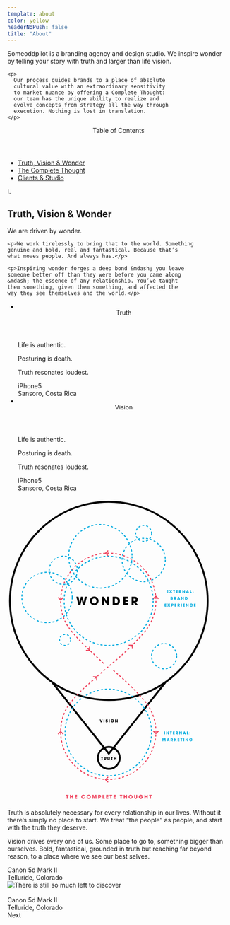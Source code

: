 ```yaml
---
template: about
color: yellow
headerNoPush: false
title: "About"
---
```

<div class="contained-smaller">
  <div class="center-block chapter-copy">
    <p class="drop-cap">
      Someoddpilot is a branding agency and design
      studio. We inspire wonder by telling your
      story with truth and larger than life vision.
    </p>

    <p>
      Our process guides brands to a place of absolute
      cultural value with an extraordinary sensitivity
      to market nuance by offering a Complete Thought:
      our team has the unique ability to realize and
      evolve concepts from strategy all the way through
      execution. Nothing is lost in translation.
    </p>
  </div>
</div>
<div class="toc center-align">
  <header class="toc-header">Table of Contents</header>
  <ul class="toc-list left-align">
    <a href="#truth-vision-wonder" class="toc-link" du-smooth-scroll duration="1500" offset="74">
      <li class="toc-item">
        Truth, Vision &amp; Wonder
      </li>
    </a>
    <a href="the-complete-thought/" class="toc-link">
      <li class="toc-item">
        The Complete Thought
      </li>
    </a>
    <a href="clients-studio/" class="toc-link">
      <li class="toc-item">
        Clients &amp; Studio
      </li>
    </a>
  </ul>
</div>
<div player class="video-wrapper" location="work/cat/cat-flag" alt="Someoddpilot Reel"></div>

<div class="contained">
  <div class="chapter-header" id="truth-vision-wonder">
    <div class="chapter-number">I.</div>
    <h2 class="chapter-name">Truth, Vision &amp; Wonder</h2>
  </div>
  <div class="chapter-copy display-serif contained center-block">
    <p>We are driven by wonder.</p>

    <p>We work tirelessly to bring that to the world. Something
    genuine and bold, real and fantastical. Because that’s
    what moves people. And always has.</p>

    <p>Inspiring wonder forges a deep bond &mdash; you leave
    someone better off than they were before you came along
    &mdash; the essence of any relationship. You’ve taught
    them something, given them something, and affected the
    way they see themselves and the world.</p>
  </div>
</div>

<div class="contained">
  <div class="full slider">
    <ul class="slides">
      <li class="slide about-truth-slide yellow-bg">
        <img src="/assets/images/about/slide-1.jpg" alt="" class="full" />
        <div class="white-text display-serif center-align">
          <div class="scale-text">
            <header>Truth</header>
            <p>Life is authentic.</p>
            <p>Posturing is death.</p>
            <p>Truth resonates loudest.</p>
          </div>
        </div>
        <figcaption class="grey-caption">iPhone5<br />Sansoro, Costa Rica</figcaption>
      </li>
      <li class="slide about-truth-slide yellow-bg">
        <img src="/assets/images/about/slide-2.jpg" alt="" class="full" />
        <div class="display-serif center-align">
          <div class="scale-text">
            <header>Vision</header>
            <p>Life is authentic.</p>
            <p>Posturing is death.</p>
            <p>Truth resonates loudest.</p>
          </div>
        </div>
        <figcaption class="grey-caption">iPhone5<br />Sansoro, Costa Rica</figcaption>
      </li>
    </ul>
  </div>
</div>

<div
  class="diagram"
  data-bottom-top=""
  data-20p-center-center="">
  <svg
    class="full contained center-block"
    version="1.1" id="images"
    xmlns="http://www.w3.org/2000/svg"
    xmlns:xlink="http://www.w3.org/1999/xlink" x="0px" y="0px"
    width="460px"
    height="689.436px"
    viewBox="0 0 460 689.436"
    enable-background="new 0 0 460 689.436"
    xml:space="preserve">
  <circle class="animate-svg" fill="none" stroke="#000000" stroke-width="4.1573" stroke-miterlimit="10" cx="230" cy="588.213" r="24.857"/>
  <polyline class="animate-svg" fill="none" stroke="#000000" stroke-width="4.1573" stroke-miterlimit="10" points="358.037,417.667 230,578.564
    101.962,417.668 "/>
  <rect x="210.726" y="583.112" fill="#F5F5F5" width="37.414" height="12.282"/>
  <g class="slide-up">
    <path d="M211.263,500.992l1.351,4.704h0.019l1.359-4.704h1.768l-2.248,6.707h-1.768l-2.238-6.707H211.263z"/>
    <path d="M218.33,500.992h1.713v6.707h-1.713V500.992z"/>
    <path d="M225.702,502.949c-0.036-0.227-0.091-0.652-0.616-0.652c-0.299,0-0.589,0.208-0.589,0.525c0,0.399,0.181,0.48,1.387,1.024
      c1.25,0.562,1.568,1.142,1.568,1.921c0,0.979-0.562,2.058-2.338,2.058c-1.939,0-2.42-1.269-2.42-2.13v-0.218h1.704
      c0,0.78,0.48,0.916,0.698,0.916c0.408,0,0.652-0.335,0.652-0.644c0-0.444-0.281-0.553-1.314-0.988
      c-0.471-0.19-1.641-0.662-1.641-1.922c0-1.26,1.224-1.976,2.348-1.976c0.662,0,1.377,0.245,1.813,0.761
      c0.398,0.49,0.426,0.943,0.444,1.323H225.702z"/>
    <path d="M230.085,500.992h1.713v6.707h-1.713V500.992z"/>
    <path d="M238.074,500.865c2.067,0,3.544,1.613,3.544,3.48s-1.468,3.48-3.553,3.48c-2.111,0-3.525-1.677-3.525-3.399
      c0-0.444,0.063-0.943,0.263-1.432C235.155,502.125,236.197,500.865,238.074,500.865z M238.101,506.321
      c1.214,0,1.803-1.105,1.803-1.967c0-0.87-0.589-1.985-1.821-1.985c-1.188,0-1.831,1.015-1.831,1.958
      C236.252,505.36,236.95,506.321,238.101,506.321z"/>
    <path d="M244.362,500.992h1.478l2.592,4.214l0.019-0.018l-0.073-4.196h1.64v6.707h-1.486l-2.556-4.079l-0.019,0.009l0.046,4.07
      h-1.641V500.992z"/>
  </g>
  <g class="slide-up">
    <path d="M161.235,223.443l2.524,12.264h0.051l2.779-12.264h3.697l2.729,12.315h0.051l2.575-12.315h4.87l-4.997,18.868h-4.233
      l-2.83-12.213h-0.051l-2.83,12.213h-4.36l-4.87-18.868H161.235z"/>
    <path d="M196.877,223.086c5.813,0,9.97,4.539,9.97,9.791s-4.131,9.791-9.995,9.791c-5.941,0-9.919-4.717-9.919-9.562
      c0-1.25,0.179-2.652,0.74-4.029C188.667,226.63,191.599,223.086,196.877,223.086z M196.953,238.436
      c3.417,0,5.074-3.111,5.074-5.533c0-2.448-1.657-5.584-5.125-5.584c-3.34,0-5.15,2.856-5.15,5.508
      C191.752,235.733,193.715,238.436,196.953,238.436z"/>
    <path d="M214.544,223.443h4.156l7.292,11.856l0.051-0.051l-0.204-11.805h4.615v18.868h-4.181l-7.19-11.474l-0.051,0.025
      l0.128,11.448h-4.615V223.443z"/>
    <path d="M238.738,223.443h6.247c2.116,0,5.89,0,8.337,3.519c1.3,1.785,1.734,3.799,1.734,5.865c0,5.15-2.55,9.485-9.715,9.485
      h-6.604V223.443z M243.558,238.079h2.065c3.595,0,4.615-2.499,4.615-5.176c0-1.071-0.229-2.422-0.917-3.493
      c-0.561-0.841-1.53-1.734-3.672-1.734h-2.09V238.079z"/>
    <path d="M263.009,223.443h10.479v4.232h-5.864v2.933h5.686v4.232h-5.686v3.238h5.864v4.232h-10.479V223.443z"/>
    <path d="M281.569,223.443h5.967c3.314,0,4.589,0.408,5.813,1.352c1.555,1.224,2.32,3.212,2.32,5.15
      c0,2.167-1.122,5.354-4.691,5.941l5.125,6.425h-5.507l-4.36-6.094h-0.051v6.094h-4.615V223.443z M286.185,232.928h1.708
      c2.83,0,3.162-1.785,3.162-2.703c0-1.708-1.25-2.55-3.111-2.55h-1.759V232.928z"/>
  </g>
  <g class="slide-up">
    <path d="M213.712,587.546h-1.324v-1.504h4.351v1.504h-1.314v5.203h-1.713V587.546z"/>
    <path d="M219.246,586.042h2.121c1.178,0,1.631,0.145,2.066,0.48c0.553,0.435,0.825,1.142,0.825,1.831
      c0,0.771-0.399,1.903-1.668,2.112l1.822,2.284h-1.958l-1.55-2.166h-0.018v2.166h-1.641V586.042z M220.887,589.413h0.607
      c1.006,0,1.124-0.634,1.124-0.961c0-0.607-0.444-0.906-1.106-0.906h-0.625V589.413z"/>
    <path d="M228.678,586.042v4.051c0,0.453,0.027,1.278,0.87,1.278c0.852,0,0.852-0.743,0.852-1.278v-4.051h1.713v4.051
      c0,1.124-0.245,1.623-0.671,2.058c-0.435,0.444-1.042,0.725-1.876,0.725c-0.49,0-1.378-0.118-1.931-0.716
      c-0.553-0.607-0.671-1.079-0.671-2.066v-4.051H228.678z"/>
    <path d="M235.935,587.546h-1.323v-1.504h4.351v1.504h-1.314v5.203h-1.713V587.546z"/>
    <path d="M241.469,586.042h1.713v2.52h2.193v-2.52h1.713v6.707h-1.713v-2.683h-2.193v2.683h-1.713V586.042z"/>
  </g>
  <g class="slide-up">
    <path fill="#EF435D" d="M134.586,673.773h-1.733v-1.971h5.698v1.971h-1.721v6.814h-2.244V673.773z"/>
    <path fill="#EF435D" d="M141.829,671.803h2.244v3.3h2.873v-3.3h2.244v8.785h-2.244v-3.514h-2.873v3.514h-2.244V671.803z"/>
    <path fill="#EF435D" d="M153.156,671.803h4.879v1.971h-2.73v1.365h2.647v1.97h-2.647v1.508h2.73v1.971h-4.879V671.803z"/>
    <path fill="#EF435D" d="M176.557,677.299c-0.511,2.078-2.315,3.455-4.44,3.455c-2.754,0-4.63-2.196-4.63-4.57
      c0-2.244,1.733-4.547,4.606-4.547c2.754,0,4.227,2.125,4.464,3.502h-2.351c-0.249-0.653-0.914-1.532-2.125-1.532
      c-1.508,0-2.351,1.318-2.351,2.564c0,1.33,0.902,2.611,2.362,2.611c1.401,0,1.971-1.175,2.113-1.484H176.557z"/>
    <path fill="#EF435D" d="M184.346,671.636c2.707,0,4.642,2.113,4.642,4.559c0,2.446-1.923,4.559-4.654,4.559
      c-2.766,0-4.618-2.196-4.618-4.452c0-0.582,0.083-1.234,0.344-1.875C180.523,673.287,181.889,671.636,184.346,671.636z
       M184.382,678.783c1.591,0,2.362-1.448,2.362-2.576c0-1.14-0.771-2.6-2.386-2.6c-1.555,0-2.398,1.33-2.398,2.564
      C181.96,677.524,182.874,678.783,184.382,678.783z"/>
    <path fill="#EF435D" d="M192.575,671.803h2.885l1.745,5.781h0.023l1.721-5.781h2.897v8.785h-2.066l0.071-6.577l-0.024-0.024
      l-1.875,6.601h-1.484l-1.876-6.601l-0.023,0.024l0.071,6.577h-2.065V671.803z"/>
    <path fill="#EF435D" d="M205.813,671.803h2.873c1.626,0,2.232,0.249,2.707,0.641c0.688,0.57,1.032,1.436,1.032,2.327
      c0,0.89-0.368,1.828-0.926,2.303c-0.605,0.51-1.199,0.76-2.564,0.76h-0.973v2.754h-2.149V671.803z M207.962,675.863h0.914
      c0.427,0,1.401,0,1.401-1.057c0-1.033-0.997-1.033-1.484-1.033h-0.831V675.863z"/>
    <path fill="#EF435D" d="M215.799,671.803h2.244v6.814h2.6v1.971h-4.844V671.803z"/>
    <path fill="#EF435D" d="M223.896,671.803h4.879v1.971h-2.73v1.365h2.647v1.97h-2.647v1.508h2.73v1.971h-4.879V671.803z"/>
    <path fill="#EF435D" d="M233.597,673.773h-1.733v-1.971h5.698v1.971h-1.721v6.814h-2.244V673.773z"/>
    <path fill="#EF435D" d="M240.839,671.803h4.879v1.971h-2.73v1.365h2.647v1.97h-2.647v1.508h2.73v1.971h-4.879V671.803z"/>
    <path fill="#EF435D" d="M256.583,673.773h-1.733v-1.971h5.698v1.971h-1.721v6.814h-2.244V673.773z"/>
    <path fill="#EF435D" d="M263.826,671.803h2.244v3.3h2.873v-3.3h2.243v8.785h-2.243v-3.514h-2.873v3.514h-2.244V671.803z"/>
    <path fill="#EF435D" d="M279.402,671.636c2.707,0,4.642,2.113,4.642,4.559c0,2.446-1.923,4.559-4.653,4.559
      c-2.766,0-4.618-2.196-4.618-4.452c0-0.582,0.083-1.234,0.345-1.875C275.58,673.287,276.945,671.636,279.402,671.636z
       M279.438,678.783c1.591,0,2.363-1.448,2.363-2.576c0-1.14-0.772-2.6-2.387-2.6c-1.555,0-2.397,1.33-2.397,2.564
      C277.017,677.524,277.931,678.783,279.438,678.783z"/>
    <path fill="#EF435D" d="M289.852,671.803v5.306c0,0.594,0.036,1.674,1.14,1.674c1.116,0,1.116-0.973,1.116-1.674v-5.306h2.244
      v5.306c0,1.472-0.32,2.125-0.878,2.695c-0.57,0.582-1.365,0.95-2.458,0.95c-0.641,0-1.804-0.154-2.528-0.938
      c-0.724-0.795-0.878-1.413-0.878-2.707v-5.306H289.852z"/>
    <path fill="#EF435D" d="M307.257,675.589c0.012,0.154,0.012,0.285,0.012,0.463c0,2.944-2.255,4.713-4.689,4.713
      c-2.659,0-4.666-2.078-4.666-4.606c0-2.624,2.113-4.523,4.701-4.523c2.101,0,3.905,1.413,4.393,3.11h-2.517
      c-0.344-0.617-0.985-1.14-1.935-1.14c-1.104,0-2.398,0.819-2.398,2.552c0,1.84,1.306,2.636,2.41,2.636
      c1.116,0,1.864-0.558,2.102-1.413h-2.624v-1.793H307.257z"/>
    <path fill="#EF435D" d="M310.808,671.803h2.244v3.3h2.873v-3.3h2.243v8.785h-2.243v-3.514h-2.873v3.514h-2.244V671.803z"/>
    <path fill="#EF435D" d="M323.192,673.773h-1.733v-1.971h5.698v1.971h-1.721v6.814h-2.244V673.773z"/>
  </g>
  <circle class="animate-svg"  fill="none" stroke="#000000" stroke-width="4.1573" stroke-miterlimit="10" cx="230" cy="232.886" r="224.215"/>
  <circle class="spinning" fill="none" stroke="#00ABDF" stroke-width="2.2676" stroke-miterlimit="10" stroke-dasharray="4.5353" cx="228.866" cy="530.614" r="98.071"/>
  <circle class="spinning" fill="none" stroke="#00ABDF" stroke-width="2.2676" stroke-miterlimit="10" stroke-dasharray="4.5353" cx="229.622" cy="232.88" r="100.905"/>
  <g class="slide-up">
    <path fill="#00ABDF" d="M355.637,528.22h1.713v6.707h-1.713V528.22z"/>
    <path fill="#00ABDF" d="M360.381,528.22h1.478l2.592,4.214l0.018-0.018l-0.072-4.196h1.641v6.707h-1.486l-2.556-4.079l-0.018,0.009
      l0.045,4.07h-1.641V528.22z"/>
    <path fill="#00ABDF" d="M369.886,529.725h-1.323v-1.504h4.351v1.504H371.6v5.203h-1.713V529.725z"/>
    <path fill="#00ABDF" d="M375.42,528.22h3.726v1.504h-2.085v1.042h2.021v1.504h-2.021v1.151h2.085v1.504h-3.726V528.22z"/>
    <path fill="#00ABDF" d="M382.023,528.22h2.121c1.178,0,1.631,0.145,2.066,0.48c0.553,0.435,0.825,1.142,0.825,1.831
      c0,0.771-0.399,1.903-1.668,2.112l1.822,2.284h-1.958l-1.55-2.166h-0.018v2.166h-1.641V528.22z M383.664,531.592h0.607
      c1.006,0,1.124-0.634,1.124-0.961c0-0.607-0.444-0.906-1.106-0.906h-0.625V531.592z"/>
    <path fill="#00ABDF" d="M389.761,528.22h1.478l2.592,4.214l0.019-0.018l-0.073-4.196h1.64v6.707h-1.486l-2.556-4.079l-0.019,0.009
      l0.046,4.07h-1.641V528.22z"/>
    <path fill="#00ABDF" d="M400.127,533.958l-0.354,0.97h-1.84l2.692-6.707h1.351l2.665,6.707h-1.858l-0.326-0.97H400.127z
       M400.599,532.598h1.404l-0.688-2.293h-0.009h-0.019L400.599,532.598z"/>
    <path fill="#00ABDF" d="M407.194,528.22h1.713v5.203h1.985v1.504h-3.698V528.22z"/>
    <path fill="#00ABDF" d="M414.985,531.438h-1.568v-1.541h1.568V531.438z M414.985,534.927h-1.568v-1.541h1.568V534.927z"/>
    <path fill="#00ABDF" d="M351.483,543.716h2.203l1.332,4.414h0.019l1.314-4.414h2.211v6.707h-1.577l0.055-5.021l-0.018-0.018
      l-1.432,5.04h-1.133l-1.432-5.04l-0.018,0.018l0.054,5.021h-1.577V543.716z"/>
    <path fill="#00ABDF" d="M363.265,549.453l-0.354,0.97h-1.84l2.691-6.707h1.351l2.665,6.707h-1.858l-0.326-0.97H363.265z
       M363.736,548.093h1.405l-0.688-2.293h-0.009h-0.018L363.736,548.093z"/>
    <path fill="#00ABDF" d="M370.286,543.716h2.121c1.178,0,1.631,0.145,2.066,0.48c0.553,0.435,0.825,1.142,0.825,1.831
      c0,0.771-0.399,1.903-1.667,2.112l1.822,2.284h-1.958l-1.55-2.166h-0.018v2.166h-1.641V543.716z M371.927,547.087h0.607
      c1.006,0,1.124-0.634,1.124-0.961c0-0.607-0.444-0.906-1.106-0.906h-0.625V547.087z"/>
    <path fill="#00ABDF" d="M378.205,543.716h1.713v3.018h0.018l1.894-3.018h1.795l-2.221,3.344l2.366,3.363h-2.003l-1.831-2.9h-0.018
      v2.9h-1.713V543.716z"/>
    <path fill="#00ABDF" d="M386.25,543.716h3.726v1.504h-2.085v1.042h2.021v1.504h-2.021v1.151h2.085v1.504h-3.726V543.716z"/>
    <path fill="#00ABDF" d="M393.661,545.22h-1.324v-1.504h4.351v1.504h-1.314v5.203h-1.713V545.22z"/>
    <path fill="#00ABDF" d="M399.194,543.716h1.713v6.707h-1.713V543.716z"/>
    <path fill="#00ABDF" d="M403.938,543.716h1.478l2.592,4.214l0.018-0.018l-0.072-4.196h1.641v6.707h-1.486l-2.556-4.079
      l-0.018,0.009l0.045,4.07h-1.641V543.716z"/>
    <path fill="#00ABDF" d="M419.479,546.607c0.009,0.118,0.009,0.218,0.009,0.354c0,2.248-1.722,3.598-3.58,3.598
      c-2.03,0-3.562-1.586-3.562-3.517c0-2.003,1.613-3.453,3.589-3.453c1.604,0,2.982,1.079,3.354,2.375h-1.921
      c-0.263-0.471-0.753-0.87-1.478-0.87c-0.843,0-1.831,0.625-1.831,1.949c0,1.405,0.997,2.012,1.84,2.012
      c0.852,0,1.423-0.426,1.604-1.079h-2.003v-1.369H419.479z"/>
  </g>
  <g class="slide-up">
    <path fill="#00ABDF" d="M360.943,208.161h3.725v1.504h-2.084v1.042h2.021v1.504h-2.021v1.151h2.084v1.504h-3.725V208.161z"/>
    <path fill="#00ABDF" d="M373.447,208.161l-2.048,3.172l2.32,3.535h-1.94l-1.45-2.375l-1.377,2.375h-1.913l2.348-3.571l-2.076-3.136
      h1.94l1.151,1.912l1.115-1.912H373.447z"/>
    <path fill="#00ABDF" d="M377.052,209.665h-1.323v-1.504h4.351v1.504h-1.314v5.203h-1.713V209.665z"/>
    <path fill="#00ABDF" d="M382.585,208.161h3.725v1.504h-2.084v1.042h2.021v1.504h-2.021v1.151h2.084v1.504h-3.725V208.161z"/>
    <path fill="#00ABDF" d="M389.188,208.161h2.121c1.179,0,1.632,0.145,2.066,0.48c0.553,0.435,0.825,1.142,0.825,1.831
      c0,0.771-0.399,1.903-1.668,2.112l1.822,2.284h-1.958l-1.55-2.166h-0.019v2.166h-1.641V208.161z M390.829,211.532h0.607
      c1.006,0,1.124-0.634,1.124-0.961c0-0.607-0.444-0.906-1.105-0.906h-0.626V211.532z"/>
    <path fill="#00ABDF" d="M396.926,208.161h1.478l2.592,4.214l0.018-0.018l-0.072-4.196h1.641v6.707h-1.486l-2.556-4.079
      l-0.018,0.009l0.045,4.07h-1.641V208.161z"/>
    <path fill="#00ABDF" d="M407.292,213.898l-0.354,0.97h-1.84l2.692-6.707h1.351l2.665,6.707h-1.858l-0.326-0.97H407.292z
       M407.764,212.538h1.405l-0.689-2.293h-0.009h-0.018L407.764,212.538z"/>
    <path fill="#00ABDF" d="M414.359,208.161h1.713v5.203h1.985v1.504h-3.698V208.161z"/>
    <path fill="#00ABDF" d="M422.15,211.378h-1.568v-1.541h1.568V211.378z M422.15,214.868h-1.568v-1.541h1.568V214.868z"/>
    <path fill="#00ABDF" d="M370.091,223.656h2.066c1.133,0,1.659,0.109,2.148,0.652c0.299,0.308,0.399,0.716,0.399,1.106
      c0,0.517-0.235,1.042-0.779,1.351c1.078,0.38,1.105,1.278,1.105,1.559c0,0.535-0.208,1.124-0.616,1.459
      c-0.616,0.517-1.061,0.58-2.193,0.58h-2.13V223.656z M371.731,226.203h0.607c0.236,0,0.725,0,0.725-0.535
      c0-0.508-0.462-0.508-0.725-0.508h-0.607V226.203z M371.731,228.859h0.807c0.217,0,0.852,0,0.852-0.644
      c0-0.58-0.58-0.58-0.852-0.58h-0.807V228.859z"/>
    <path fill="#00ABDF" d="M377.773,223.656h2.121c1.178,0,1.631,0.145,2.066,0.48c0.553,0.435,0.825,1.142,0.825,1.831
      c0,0.771-0.399,1.903-1.667,2.112l1.822,2.284h-1.958l-1.55-2.166h-0.018v2.166h-1.641V223.656z M379.414,227.028h0.607
      c1.006,0,1.124-0.634,1.124-0.961c0-0.607-0.444-0.906-1.106-0.906h-0.625V227.028z"/>
    <path fill="#00ABDF" d="M387.178,229.394l-0.354,0.97h-1.84l2.692-6.707h1.351l2.665,6.707h-1.858l-0.326-0.97H387.178z
       M387.649,228.034h1.405l-0.689-2.293h-0.009h-0.018L387.649,228.034z"/>
    <path fill="#00ABDF" d="M394.2,223.656h1.478l2.592,4.214l0.018-0.018l-0.072-4.196h1.64v6.707h-1.486l-2.556-4.079l-0.018,0.009
      l0.045,4.07H394.2V223.656z"/>
    <path fill="#00ABDF" d="M402.808,223.656h2.221c0.752,0,2.094,0,2.964,1.25c0.462,0.635,0.616,1.351,0.616,2.085
      c0,1.831-0.906,3.372-3.453,3.372h-2.348V223.656z M404.521,228.859h0.734c1.278,0,1.641-0.889,1.641-1.84
      c0-0.38-0.082-0.861-0.327-1.242c-0.199-0.299-0.543-0.616-1.305-0.616h-0.743V228.859z"/>
    <path fill="#00ABDF" d="M356.458,239.152h3.725v1.504h-2.084v1.042h2.021v1.504h-2.021v1.151h2.084v1.504h-3.725V239.152z"/>
    <path fill="#00ABDF" d="M368.962,239.152l-2.048,3.172l2.32,3.535h-1.94l-1.45-2.375l-1.377,2.375h-1.913l2.348-3.571l-2.076-3.136
      h1.94l1.151,1.912l1.115-1.912H368.962z"/>
    <path fill="#00ABDF" d="M371.76,239.152h2.193c1.242,0,1.704,0.19,2.066,0.489c0.526,0.435,0.789,1.097,0.789,1.776
      c0,0.68-0.281,1.396-0.707,1.759c-0.462,0.39-0.916,0.58-1.958,0.58H373.4v2.103h-1.641V239.152z M373.4,242.251h0.698
      c0.326,0,1.069,0,1.069-0.807c0-0.789-0.762-0.789-1.133-0.789H373.4V242.251z"/>
    <path fill="#00ABDF" d="M379.343,239.152h3.726v1.504h-2.085v1.042h2.021v1.504h-2.021v1.151h2.085v1.504h-3.726V239.152z"/>
    <path fill="#00ABDF" d="M385.946,239.152h2.121c1.178,0,1.631,0.145,2.066,0.48c0.553,0.435,0.825,1.142,0.825,1.831
      c0,0.771-0.399,1.903-1.668,2.112l1.822,2.284h-1.958l-1.55-2.166h-0.018v2.166h-1.641V239.152z M387.587,242.523h0.607
      c1.006,0,1.124-0.634,1.124-0.961c0-0.607-0.444-0.906-1.106-0.906h-0.625V242.523z"/>
    <path fill="#00ABDF" d="M393.684,239.152h1.713v6.707h-1.713V239.152z"/>
    <path fill="#00ABDF" d="M398.427,239.152h3.725v1.504h-2.084v1.042h2.021v1.504h-2.021v1.151h2.084v1.504h-3.725V239.152z"/>
    <path fill="#00ABDF" d="M405.03,239.152h1.478l2.592,4.214l0.018-0.018l-0.072-4.196h1.641v6.707H409.2l-2.556-4.079l-0.018,0.009
      l0.045,4.07h-1.641V239.152z"/>
    <path fill="#00ABDF" d="M420.382,243.348c-0.39,1.586-1.767,2.638-3.39,2.638c-2.103,0-3.535-1.677-3.535-3.49
      c0-1.713,1.323-3.471,3.517-3.471c2.103,0,3.227,1.623,3.408,2.674h-1.794c-0.19-0.499-0.698-1.169-1.623-1.169
      c-1.151,0-1.794,1.006-1.794,1.958c0,1.015,0.689,1.994,1.804,1.994c1.07,0,1.504-0.897,1.613-1.133H420.382z"/>
    <path fill="#00ABDF" d="M423.09,239.152h3.726v1.504h-2.085v1.042h2.021v1.504h-2.021v1.151h2.085v1.504h-3.726V239.152z"/>
  </g>
  <polyline class="animate-svg-short" fill="none" stroke="#EF435D" stroke-width="2.2676" stroke-miterlimit="10" points="126.749,225.086 120.839,230.997
    114.931,225.086 "/>
  <polyline class="animate-svg-short" fill="none" stroke="#EF435D" stroke-width="2.2676" stroke-miterlimit="10" points="186.393,336.453 186.393,344.809
    178.035,344.809 "/>
  <polyline class="animate-svg-short" fill="none" stroke="#EF435D" stroke-width="2.2676" stroke-miterlimit="10" points="194.078,404.691 202.436,404.691
    202.435,413.047 "/>
  <polyline class="animate-svg-short" fill="none" stroke="#EF435D" stroke-width="2.2676" stroke-miterlimit="10" points="274.953,333.03 283.311,333.03
    283.311,341.387 "/>
  <polyline class="animate-svg-short" fill="none" stroke="#EF435D" stroke-width="2.2676" stroke-miterlimit="10" points="114.931,534.41 120.84,528.5
    126.749,534.41 "/>
  <polyline class="animate-svg-short" fill="none" stroke="#EF435D" stroke-width="2.2676" stroke-miterlimit="10" points="342.716,527.367 336.806,533.275
    330.897,527.367 "/>
  <polyline class="animate-svg-short" fill="none" stroke="#EF435D" stroke-width="2.2676" stroke-miterlimit="10" points="228.376,643.244 222.466,637.334
    228.376,631.424 "/>
  <polyline class="animate-svg-short" fill="none" stroke="#EF435D" stroke-width="2.2676" stroke-miterlimit="10" points="228.376,130.806 222.466,124.897
    228.376,118.987 "/>
  <polyline class="animate-svg-short" fill="none" stroke="#EF435D" stroke-width="2.2676" stroke-miterlimit="10" points="330.646,228.11 336.555,222.201
    342.465,228.11 "/>
  <circle class="spinning" fill="none" stroke="#00ABDF" stroke-width="2.2676" stroke-miterlimit="10" stroke-dasharray="4.5353" cx="309.057" cy="140.323" r="48.98"/>
  <circle class="spinning" fill="none" stroke="#00ABDF" stroke-width="2.2676" stroke-miterlimit="10" stroke-dasharray="4.5353" cx="89.874" cy="225.156" r="57.095"/>
  <circle class="spinning" fill="none" stroke="#00ABDF" stroke-width="2.2676" stroke-miterlimit="10" stroke-dasharray="4.5353" cx="210.726" cy="131.976" r="71.872"/>
  <circle class="spinning" fill="none" stroke="#00ABDF" stroke-width="2.2676" stroke-miterlimit="10" stroke-dasharray="4.5353" cx="126.749" cy="163.706" r="31.983"/>
  <circle class="spinning" fill="none" stroke="#00ABDF" stroke-width="2.2676" stroke-miterlimit="10" stroke-dasharray="4.5353" cx="355.44" cy="358.035" r="28.504"/>
  <circle class="spinning" fill="none" stroke="#00ABDF" stroke-width="2.2676" stroke-miterlimit="10" stroke-dasharray="4.5353" cx="309.057" cy="80.177" r="18.125"/>
  <circle class="spinning" fill="none" stroke="#00ABDF" stroke-width="2.2676" stroke-miterlimit="10" stroke-dasharray="4.5353" cx="130.795" cy="321.224" r="12.561"/>
  <path class="spinning" fill="none" stroke="#EF435D" stroke-width="2.2676" stroke-miterlimit="10" stroke-dasharray="4.5353" d="M218.374,374.488
    c-30.477-29.377-53.977-48.336-77.432-78.846c-13.256-17.243-20.103-39.355-20.103-62.763c0-59.638,48.346-107.982,107.983-107.982
    s107.983,48.345,107.983,107.982c0,23.573-7.553,45.382-20.372,63.138c-13.729,19.019-46.964,51.72-70.83,71.498l-36.481,31.27
    c-32.183,29.239-44.726,36.985-68.181,67.495c-13.256,17.241-20.103,39.354-20.103,62.762c0,59.638,48.346,107.983,107.983,107.983
    s107.983-48.346,107.983-107.983c0-23.572-7.553-45.381-20.372-63.137c-13.729-19.018-52.854-56.5-76.719-76.276"/>
  </svg>
</div>

<div class="chapter-copy display-serif contained center-block">
  <p>
    Truth is absolutely necessary for every relationship in our lives.
    Without it there’s simply no place to start. We treat “the people”
    as people, and start with the truth they deserve.
  </p>

  <p>
    Vision drives every one of us. Some place to go to, something bigger
    than ourselves. Bold, fantastical, grounded in truth but reaching far
    beyond reason, to a place where we see our best selves.
  </p>
</div>

<figcaption class="grey-caption">Canon 5d Mark II<br />Telluride, Colorado</figcaption>
<img src="/assets/images/about/discover.jpg" alt="There is still so much left to discover" class="full left" />

<div class="full left space-illustration">
  <img src="/assets/images/about/space.jpg"
    alt=""
    class="full space"
    data-anchor-target=".space-illustration"
    data-bottom-top="transform: translateY(0%)"
    data-top-bottom="transform: translateY(-10%)" />
  <img src="/assets/images/about/illustration.png"
    alt=""
    class="full illustration"
    data-anchor-target=".space-illustration"
    data-bottom-top="transform: translateY(-10%)"
    data-top-bottom="transform: translateY(10%)" />
</div>
<figcaption class="grey-caption">Canon 5d Mark II<br />Telluride, Colorado</figcaption>
<a class="big-bottom-button">Next</a>
